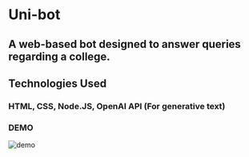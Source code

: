 # Uni-bot
## A web-based bot designed to answer queries regarding a college.
## Technologies Used
### HTML, CSS, Node.JS, OpenAI API (For generative text)
### DEMO
![demo](https://github.com/user-attachments/assets/40a02049-80ae-4c71-9500-e7e7a3c0352c)
